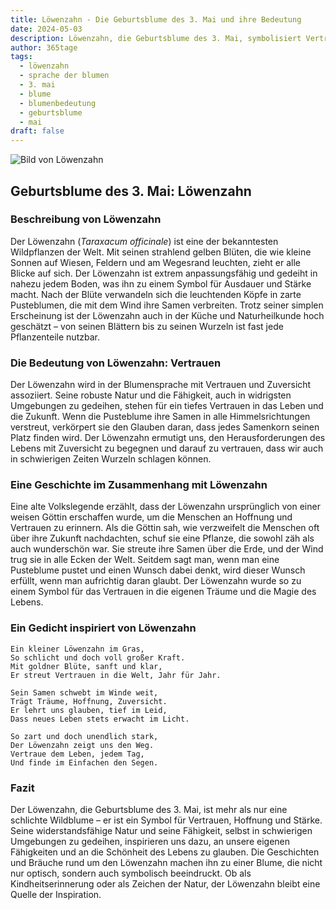 ```yaml
---
title: Löwenzahn - Die Geburtsblume des 3. Mai und ihre Bedeutung
date: 2024-05-03
description: Löwenzahn, die Geburtsblume des 3. Mai, symbolisiert Vertrauen. Erfahre mehr über ihre Geschichte, Bedeutung und Symbolik in der Sprache der Blumen.
author: 365tage
tags:
  - löwenzahn
  - sprache der blumen
  - 3. mai
  - blume
  - blumenbedeutung
  - geburtsblume
  - mai
draft: false
---
```


![Bild von Löwenzahn](https://cdn.pixabay.com/photo/2023/05/22/14/49/dandelion-8010882_1280.jpg#center)


## Geburtsblume des 3. Mai: Löwenzahn

### Beschreibung von Löwenzahn

Der Löwenzahn (_Taraxacum officinale_) ist eine der bekanntesten Wildpflanzen der Welt. Mit seinen strahlend gelben Blüten, die wie kleine Sonnen auf Wiesen, Feldern und am Wegesrand leuchten, zieht er alle Blicke auf sich. Der Löwenzahn ist extrem anpassungsfähig und gedeiht in nahezu jedem Boden, was ihn zu einem Symbol für Ausdauer und Stärke macht. Nach der Blüte verwandeln sich die leuchtenden Köpfe in zarte Pusteblumen, die mit dem Wind ihre Samen verbreiten. Trotz seiner simplen Erscheinung ist der Löwenzahn auch in der Küche und Naturheilkunde hoch geschätzt – von seinen Blättern bis zu seinen Wurzeln ist fast jede Pflanzenteile nutzbar.

### Die Bedeutung von Löwenzahn: Vertrauen

Der Löwenzahn wird in der Blumensprache mit Vertrauen und Zuversicht assoziiert. Seine robuste Natur und die Fähigkeit, auch in widrigsten Umgebungen zu gedeihen, stehen für ein tiefes Vertrauen in das Leben und die Zukunft. Wenn die Pusteblume ihre Samen in alle Himmelsrichtungen verstreut, verkörpert sie den Glauben daran, dass jedes Samenkorn seinen Platz finden wird. Der Löwenzahn ermutigt uns, den Herausforderungen des Lebens mit Zuversicht zu begegnen und darauf zu vertrauen, dass wir auch in schwierigen Zeiten Wurzeln schlagen können.

### Eine Geschichte im Zusammenhang mit Löwenzahn

Eine alte Volkslegende erzählt, dass der Löwenzahn ursprünglich von einer weisen Göttin erschaffen wurde, um die Menschen an Hoffnung und Vertrauen zu erinnern. Als die Göttin sah, wie verzweifelt die Menschen oft über ihre Zukunft nachdachten, schuf sie eine Pflanze, die sowohl zäh als auch wunderschön war. Sie streute ihre Samen über die Erde, und der Wind trug sie in alle Ecken der Welt. Seitdem sagt man, wenn man eine Pusteblume pustet und einen Wunsch dabei denkt, wird dieser Wunsch erfüllt, wenn man aufrichtig daran glaubt. Der Löwenzahn wurde so zu einem Symbol für das Vertrauen in die eigenen Träume und die Magie des Lebens.

### Ein Gedicht inspiriert von Löwenzahn

```
Ein kleiner Löwenzahn im Gras,  
So schlicht und doch voll großer Kraft.  
Mit goldner Blüte, sanft und klar,  
Er streut Vertrauen in die Welt, Jahr für Jahr.  

Sein Samen schwebt im Winde weit,  
Trägt Träume, Hoffnung, Zuversicht.  
Er lehrt uns glauben, tief im Leid,  
Dass neues Leben stets erwacht im Licht.  

So zart und doch unendlich stark,  
Der Löwenzahn zeigt uns den Weg.  
Vertraue dem Leben, jedem Tag,  
Und finde im Einfachen den Segen.  
```

### Fazit

Der Löwenzahn, die Geburtsblume des 3. Mai, ist mehr als nur eine schlichte Wildblume – er ist ein Symbol für Vertrauen, Hoffnung und Stärke. Seine widerstandsfähige Natur und seine Fähigkeit, selbst in schwierigen Umgebungen zu gedeihen, inspirieren uns dazu, an unsere eigenen Fähigkeiten und an die Schönheit des Lebens zu glauben. Die Geschichten und Bräuche rund um den Löwenzahn machen ihn zu einer Blume, die nicht nur optisch, sondern auch symbolisch beeindruckt. Ob als Kindheitserinnerung oder als Zeichen der Natur, der Löwenzahn bleibt eine Quelle der Inspiration.